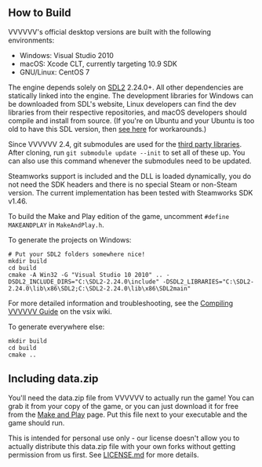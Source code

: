 How to Build
------------
VVVVVV's official desktop versions are built with the following environments:

- Windows: Visual Studio 2010
- macOS: Xcode CLT, currently targeting 10.9 SDK
- GNU/Linux: CentOS 7

The engine depends solely on [SDL2](https://libsdl.org/) 2.24.0+. All other dependencies
are statically linked into the engine. The development libraries for Windows can
be downloaded from SDL's website, Linux developers can find the dev libraries from their
respective repositories, and macOS developers should compile and install from source.
(If you're on Ubuntu and your Ubuntu is too old to have this SDL version, then
[see here](https://github.com/TerryCavanagh/VVVVVV/issues/618#issuecomment-968338212)
for workarounds.)

Since VVVVVV 2.4, git submodules are used for the
[third party libraries](https://github.com/TerryCavanagh/VVVVVV/tree/master/third_party).
After cloning, run `git submodule update --init` to set all of these up.
You can also use this command whenever the submodules need to be updated.

Steamworks support is included and the DLL is loaded dynamically, you do not
need the SDK headers and there is no special Steam or non-Steam version. The
current implementation has been tested with Steamworks SDK v1.46.

To build the Make and Play edition of the game, uncomment `#define MAKEANDPLAY`
in `MakeAndPlay.h`.

To generate the projects on Windows:
```
# Put your SDL2 folders somewhere nice!
mkdir build
cd build
cmake -A Win32 -G "Visual Studio 10 2010" .. -DSDL2_INCLUDE_DIRS="C:\SDL2-2.24.0\include" -DSDL2_LIBRARIES="C:\SDL2-2.24.0\lib\x86\SDL2;C:\SDL2-2.24.0\lib\x86\SDL2main"
```

For more detailed information and troubleshooting, see the [Compiling VVVVVV Guide](https://vsix.dev/wiki/Guide:Compiling_VVVVVV_on_Windows_with_Visual_Studio) on the vsix wiki.

To generate everywhere else:
```
mkdir build
cd build
cmake ..
```

Including data.zip
------------
You'll need the data.zip file from VVVVVV to actually run the game! You can grab
it from your copy of the game, or you can just download it for free from the [Make
and Play](https://thelettervsixtim.es/makeandplay/) page. Put this file next to
your executable and the game should run.

This is intended for personal use only - our license doesn't allow you to
actually distribute this data.zip file with your own forks without getting
permission from us first. See [LICENSE.md](../LICENSE.md) for more details.
